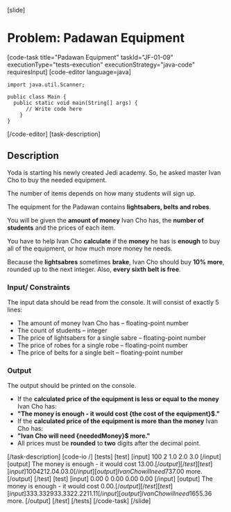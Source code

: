[slide]
# Problem: Padawan Equipment
[code-task title="Padawan Equipment" taskId="JF-01-09" executionType="tests-execution" executionStrategy="java-code" requiresInput]
[code-editor language=java]
```
import java.util.Scanner;

public class Main {
  public static void main(String[] args) {
      // Write code here
    }
}
```
[/code-editor]
[task-description]
## Description
Yoda is starting his newly created Jedi academy. So, he asked master Ivan Cho to buy the needed equipment. 

The number of items depends on how many students will sign up. 

The equipment for the Padawan contains **lightsabers, belts and robes**.

You will be given the **amount of money** Ivan Cho has, the **number of students** and the prices of each item. 

You have to help Ivan Cho **calculate** if the **money** he has is **enough** to buy all of the equipment, or how much more money he needs. 

Because the **lightsabres** sometimes **brake**, Ivan Cho should buy **10% more**, rounded up to the next integer. Also, **every sixth belt is free**.

### Input/ Constraints
The input data should be read from the console. It will consist of exactly 5 lines:
-	The amount of money Ivan Cho has – floating-point number
-	The count of students – integer
-	The price of lightsabers for a single sabre – floating-point number
-	The price of robes for a single robe – floating-point number
-	The price of belts for a single belt – floating-point number

### Output
The output should be printed on the console.
-	If the **calculated price of the equipment is less or equal to the money** Ivan Cho has:
  -	**"The money is enough - it would cost \{the cost of the equipment\}$."**
-	If the **calculated price of the equipment is more than the money** Ivan Cho has:
  - **"Ivan Cho will need \{neededMoney\}$ more."**
-	All prices must be **rounded** to **two** digits after the decimal point.

[/task-description]
[code-io /]
[tests]
[test]
[input]
100
2
1.0
2.0
3.0
[/input]
[output]
The money is enough - it would cost 13.00$.
[/output]
[/test]
[test]
[input]
100
42
12.0
4.0
3.0
[/input]
[output]
Ivan Cho will need 737.00$ more.
[/output]
[/test]
[test]
[input]
0.00
0
0.00
0.00
0.00
[/input]
[output]
The money is enough - it would cost 0.00$.
[/output]
[/test]
[test]
[input]
333.33
29
33.33
22.22
11.11
[/input]
[output]
Ivan Cho will need 1655.36$ more.
[/output]
[/test]
[/tests]
[/code-task]
[/slide]